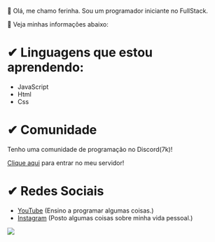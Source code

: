 <p>👑 Olá, me chamo ferinha. Sou um programador iniciante no FullStack.</p>
<p>📑 Veja minhas informações abaixo:</p>
<div>
<h1>✔ Linguagens que estou aprendendo:</h1>
<ul>
<li>JavaScript</li>
<li>Html</li>
<li>Css</li>
</ul>
</div>
<div>
<h1>✔ Comunidade</h1>
<p>Tenho uma comunidade de programação no Discord(7k)!</p>
<p><a href="https://discord.gg/PEdmSZzCAv">Clique aqui</a> para entrar no meu servidor!</p>
</div>
<div>
<h1>✔ Redes Sociais</h1>
<ul>
<li><a href="https://www.youtube.com/channel/UCKLJj2nJH3th04qeaDT_riw">YouTube</a> (Ensino a programar algumas coisas.)</li>
<li> <a href="https://www.instagram.com/vitor_menoli/">Instagram</a> (Posto algumas coisas sobre minha vida pessoal.)</li>
</ul>
</div>
<a href="https://youtu.be/DG8b1Ud4Mr8"><img src="https://i.ytimg.com/vi/DG8b1Ud4Mr8/hqdefault.jpg?sqp=-oaymwEcCPYBEIoBSFXyq4qpAw4IARUAAIhCGAFwAcABBg==&rs=AOn4CLDehTMGa2gAmAj287oiWCOzLOlHVw" /></a>

